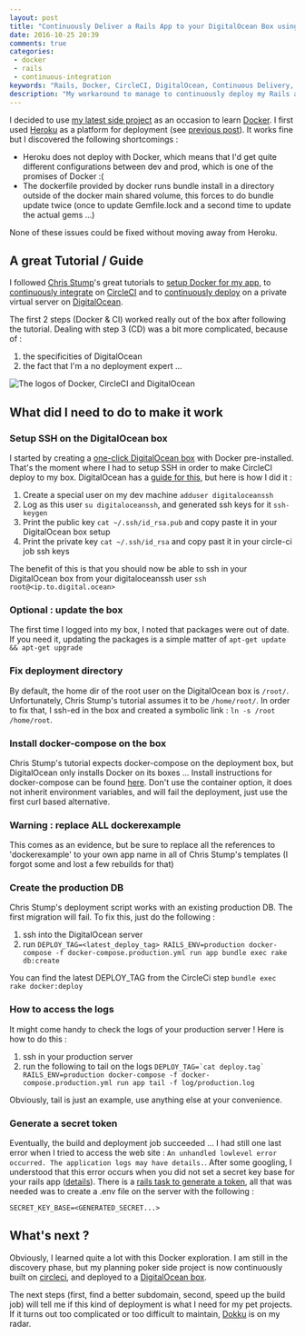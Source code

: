 ```yaml
---
layout: post
title: "Continuously Deliver a Rails App to your DigitalOcean Box using Docker"
date: 2016-10-25 20:39
comments: true
categories:
 - docker
 - rails
 - continuous-integration
keywords: "Rails, Docker, CircleCI, DigitalOcean, Continuous Delivery, Continuous Integration, SSH"
description: "My workaround to manage to continuously deploy my Rails app to a DigitalOcean server using docker and CircleCI"
---
```

I decided to use [my latest side project](https://github.com/philou/planning-poker) as an occasion to learn [Docker](https://www.docker.com/). I first used [Heroku](https://www.heroku.com/) as a platform for deployment (see [previous post](/how-to-boot-a-new-rails-project-with-docker-and-heroku/)). It works fine but I discovered the following shortcomings :

* Heroku does not deploy with Docker, which means that I'd get quite different configurations between dev and prod, which is one of the promises of Docker :(
* The dockerfile provided by docker runs bundle install in a directory outside of the docker main shared volume, this forces to do bundle update twice (once to update Gemfile.lock and a second time to update the actual gems ...)

None of these issues could be fixed without moving away from Heroku.

## A great Tutorial / Guide

I followed [Chris Stump](http://chrisstump.online/)'s great tutorials to [setup Docker for my app](http://chrisstump.online/2016/02/20/docker-existing-rails-application/), to [continuously integrate](http://chrisstump.online/2016/03/03/continuous-integration-docker-rails/) on [CircleCI](https://circleci.com/) and to [continuously deploy](http://chrisstump.online/2016/03/17/continuous-deployment-docker-rails/) on a private virtual server on [DigitalOcean](https://www.digitalocean.com/).

The first 2 steps (Docker & CI) worked really out of the box after following the tutorial. Dealing with step 3 (CD) was a bit more complicated, because of :

1. the specificities of DigitalOcean
2. the fact that I'm a no deployment expert ...

![The logos of Docker, CircleCI and DigitalOcean]({{site.url}}/imgs/2016-10-25-continuously-deliver-a-rails-app-to-your-digital-ocean-box-using-docker/docker-circleci-digitalocean.jpg)

## What did I need to do to make it work

### Setup SSH on the DigitalOcean box

I started by creating a [one-click DigitalOcean box](https://cloud.digitalocean.com/droplets/new?size=2gb&region=nyc3&appId=20423249&type=applications) with Docker pre-installed. That's the moment where I had to setup SSH in order to make CircleCI deploy to my box. DigitalOcean has a [guide for this](https://www.digitalocean.com/community/tutorials/how-to-use-ssh-keys-with-digitalocean-droplets), but here is how I did it :

1. Create a special user on my dev machine ```adduser digitaloceanssh```
2. Log as this user ```su digitaloceanssh```, and generated ssh keys for it ```ssh-keygen```
3. Print the public key ```cat ~/.ssh/id_rsa.pub``` and copy paste it in your DigitalOcean box setup
4. Print the private key ```cat ~/.ssh/id_rsa``` and copy past it in your circle-ci job ssh keys

The benefit of this is that you should now be able to ssh in your DigitalOcean box from your digitaloceanssh user ```ssh root@<ip.to.digital.ocean>```

### Optional : update the box

The first time I logged into my box, I noted that packages were out of date. If you need it, updating the packages is a simple matter of ```apt-get update && apt-get upgrade```

### Fix deployment directory

By default, the home dir of the root user on the DigitalOcean box is ```/root/```. Unfortunately, Chris Stump's tutorial assumes it to be ```/home/root/```. In order to fix that, I ssh-ed in the box and created a symbolic link : ```ln -s /root /home/root```.

### Install docker-compose on the box

Chris Stump's tutorial expects docker-compose on the deployment box, but DigitalOcean only installs Docker on its boxes ... Install instructions for docker-compose can be found [here](https://docs.docker.com/compose/install/). Don't use the container option, it does not inherit environment variables, and will fail the deployment, just use the first curl based alternative.

### Warning : replace ALL dockerexample

This comes as an evidence, but be sure to replace all the references to 'dockerexample' to your own app name in all of Chris Stump's templates (I forgot some and lost a few rebuilds for that)

### Create the production DB

Chris Stump's deployment script works with an existing production DB. The first migration will fail. To fix this, just do the following :

1. ssh into the DigitalOcean server
2. run ```DEPLOY_TAG=<latest_deploy_tag> RAILS_ENV=production docker-compose -f docker-compose.production.yml run app bundle exec rake db:create```

You can find the latest DEPLOY_TAG from the CircleCi step ```bundle exec rake docker:deploy```

### How to access the logs

It might come handy to check the logs of your production server ! Here is how to do this :

1. ssh in your production server
2. run the following to tail on the logs ```DEPLOY_TAG=`cat deploy.tag` RAILS_ENV=production docker-compose -f docker-compose.production.yml run app tail -f log/production.log```

Obviously, tail is just an example, use anything else at your convenience.

### Generate a secret token

Eventually, the build and deployment job succeeded ... I had still one last error when I tried to access the web site : ```An unhandled lowlevel error occurred. The application logs may have details.```. After some googling, I understood that this error occurs when you did not set a secret key base for your rails app ([details](http://stackoverflow.com/questions/37112804/an-unhandled-lowlevel-error-occurred-the-application-logs-may-have-details)). There is a [rails task to generate a token](http://www.jamesbadger.ca/2012/12/18/generate-new-secret-token/), all that was needed was to create a .env file on the server with the following :

```SECRET_KEY_BASE=<GENERATED_SECRET...>```

## What's next ?

Obviously, I learned quite a lot with this Docker exploration. I am still in the discovery phase, but my planning poker side project is now continuously built on [circleci](https://circleci.com/gh/philou/planning-poker), and deployed to a [DigitalOcean box](http://104.131.47.10/).

The next steps (first, find a better subdomain, second, speed up the build job) will tell me if this kind of deployment is what I need for my pet projects. If it turns out too complicated or too difficult to maintain, [Dokku](http://dokku.viewdocs.io/dokku/) is on my radar.
